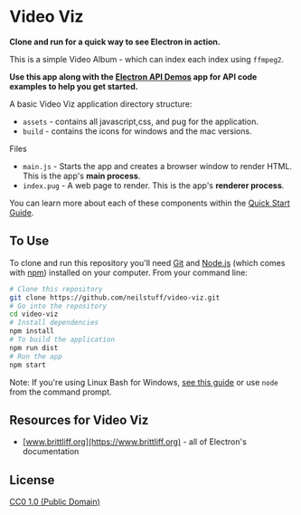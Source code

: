 # Video Viz

**Clone and run for a quick way to see Electron in action.**

This is a simple Video Album - which can index each index using `ffmpeg2`.

**Use this app along with the [Electron API Demos](http://electron.atom.io/#get-started) app for API code examples to help you get started.**

A basic Video Viz  application directory structure:

- `assets` - contains all javascript,css, and pug for the application.
- `build` - contains the icons for windows and the mac versions.

Files
- `main.js` - Starts the app and creates a browser window to render HTML. This is the app's **main process**.
- `index.pug` - A web page to render. This is the app's **renderer process**.

You can learn more about each of these components within the [Quick Start Guide](http://electron.atom.io/docs/tutorial/quick-start).

## To Use

To clone and run this repository you'll need [Git](https://git-scm.com) and [Node.js](https://nodejs.org/en/download/) (which comes with [npm](http://npmjs.com)) installed on your computer. From your command line:

```bash
# Clone this repository
git clone https://github.com/neilstuff/video-viz.git
# Go into the repository
cd video-viz
# Install dependencies
npm install
# To build the application
npm run dist
# Run the app
npm start
```

Note: If you're using Linux Bash for Windows, [see this guide](https://www.howtogeek.com/261575/how-to-run-graphical-linux-desktop-applications-from-windows-10s-bash-shell/) or use `node` from the command prompt.

## Resources for Video Viz

- [www.brittliff.org](https://www.brittliff.org) - all of Electron's documentation


## License

[CC0 1.0 (Public Domain)](LICENSE.md)
